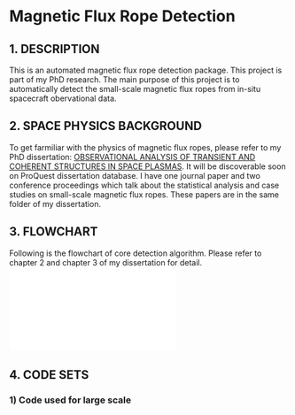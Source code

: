 # Magnetic Flux Rope Detection
## 1. DESCRIPTION
This is an automated magnetic flux rope detection package. This project is part of my PhD research. The main purpose of this project is to automatically detect the small-scale magnetic flux ropes from in-situ spacecraft obervational data.
## 2. SPACE PHYSICS BACKGROUND
To get farmiliar with the physics of magnetic flux ropes, please refer to my PhD dissertation: [OBSERVATIONAL ANALYSIS OF TRANSIENT AND COHERENT STRUCTURES IN SPACE PLASMAS](phd_dissertation/). It will be discoverable soon on ProQuest dissertation database. I have one journal paper and two conference proceedings which talk about the statistical analysis and case studies on small-scale magnetic flux ropes. These papers are in the same folder of my dissertation.
## 3. FLOWCHART
Following is the flowchart of core detection algorithm. Please refer to chapter 2 and chapter 3 of my dissertation for detail.
![flowchart](phd_dissertation/GS_flowchart_www_draw_io_v3_1.pdf)
## 4. CODE SETS
### 1) Code used for large scale 

